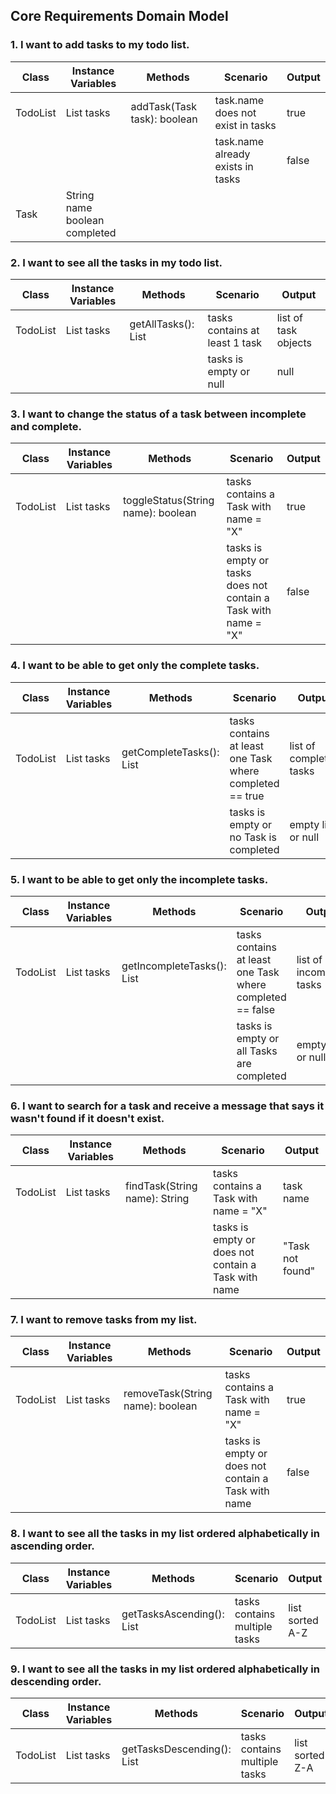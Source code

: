 ## Core Requirements Domain Model

### 1. I want to add tasks to my todo list.

| Class    | Instance Variables               | Methods                     | Scenario                          | Output |
| -------- | -------------------------------- | --------------------------- | --------------------------------- | ------ |
| TodoList | List<Task> tasks                 | addTask(Task task): boolean | task.name does not exist in tasks | true   |
|          |                                  |                             | task.name already exists in tasks | false  |
| Task     | String name<br>boolean completed |                             |                                   |        |


### 2. I want to see all the tasks in my todo list.

| Class    | Instance Variables | Methods                   | Scenario                       | Output               |
| -------- | ------------------ | ------------------------- | ------------------------------ | -------------------- |
| TodoList | List<Task> tasks   | getAllTasks(): List<Task> | tasks contains at least 1 task | list of task objects |
|          |                    |                           | tasks is empty or null         | null                 |


### 3. I want to change the status of a task between incomplete and complete.

| Class    | Instance Variables | Methods                            | Scenario                                                        | Output |
| -------- | ------------------ | ---------------------------------- | --------------------------------------------------------------- | ------ |
| TodoList | List<Task> tasks   | toggleStatus(String name): boolean | tasks contains a Task with name = "X"                           | true   |
|          |                    |                                    | tasks is empty or tasks does not contain a Task with name = "X" | false  |


### 4. I want to be able to get only the complete tasks.

| Class    | Instance Variables | Methods                        | Scenario                                                 | Output                  |
| -------- | ------------------ | ------------------------------ | -------------------------------------------------------- | ----------------------- |
| TodoList | List<Task> tasks   | getCompleteTasks(): List<Task> | tasks contains at least one Task where completed == true | list of completed tasks |
|          |                    |                                | tasks is empty or no Task is completed                   | empty list or null      |


### 5. I want to be able to get only the incomplete tasks.

| Class    | Instance Variables | Methods                          | Scenario                                                  | Output                   |
| -------- | ------------------ | -------------------------------- | --------------------------------------------------------- | ------------------------ |
| TodoList | List<Task> tasks   | getIncompleteTasks(): List<Task> | tasks contains at least one Task where completed == false | list of incomplete tasks |
|          |                    |                                  | tasks is empty or all Tasks are completed                 | empty list or null       |


### 6. I want to search for a task and receive a message that says it wasn't found if it doesn't exist.

| Class    | Instance Variables | Methods                       | Scenario                                            | Output           |
| -------- | ------------------ | ----------------------------- | --------------------------------------------------- | ---------------- |
| TodoList | List<Task> tasks   | findTask(String name): String | tasks contains a Task with name = "X"               | task name        |
|          |                    |                               | tasks is empty or does not contain a Task with name | "Task not found" |


### 7. I want to remove tasks from my list.

| Class    | Instance Variables | Methods                          | Scenario                                            | Output |
| -------- | ------------------ | -------------------------------- | --------------------------------------------------- | ------ |
| TodoList | List<Task> tasks   | removeTask(String name): boolean | tasks contains a Task with name = "X"               | true   |
|          |                    |                                  | tasks is empty or does not contain a Task with name | false  |


### 8. I want to see all the tasks in my list ordered alphabetically in ascending order.

| Class    | Instance Variables | Methods                         | Scenario                      | Output          |
| -------- | ------------------ | ------------------------------- | ----------------------------- | --------------- |
| TodoList | List<Task> tasks   | getTasksAscending(): List<Task> | tasks contains multiple tasks | list sorted A-Z |


### 9. I want to see all the tasks in my list ordered alphabetically in descending order.

| Class    | Instance Variables | Methods                          | Scenario                      | Output          |
| -------- | ------------------ | -------------------------------- | ----------------------------- | --------------- |
| TodoList | List<Task> tasks   | getTasksDescending(): List<Task> | tasks contains multiple tasks | list sorted Z-A |



